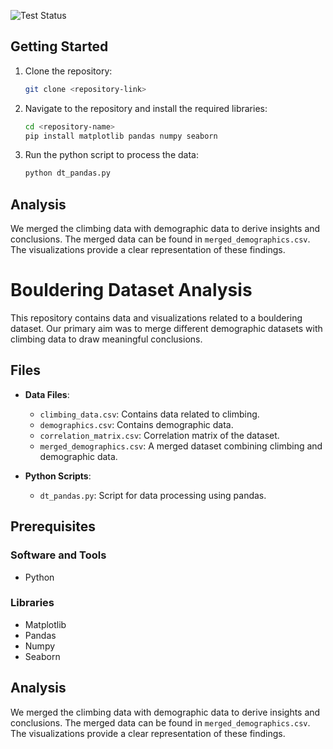 ![Test Status](https://github.com/twh32/ClimbingDB/actions/workflows/python-app.yml/badge.svg)

## Getting Started

1. Clone the repository:
   ```bash
   git clone <repository-link>
   ```

2. Navigate to the repository and install the required libraries:
   ```bash
   cd <repository-name>
   pip install matplotlib pandas numpy seaborn
   ```

3. Run the python script to process the data:
   ```bash
   python dt_pandas.py
   ```

## Analysis

We merged the climbing data with demographic data to derive insights and conclusions. The merged data can be found in `merged_demographics.csv`. The visualizations provide a clear representation of these findings.
# Bouldering Dataset Analysis

This repository contains data and visualizations related to a bouldering dataset. Our primary aim was to merge different demographic datasets with climbing data to draw meaningful conclusions.

## Files

- **Data Files**:
  - `climbing_data.csv`: Contains data related to climbing.
  - `demographics.csv`: Contains demographic data.
  - `correlation_matrix.csv`: Correlation matrix of the dataset.
  - `merged_demographics.csv`: A merged dataset combining climbing and demographic data.

- **Python Scripts**:
  - `dt_pandas.py`: Script for data processing using pandas.


## Prerequisites

### Software and Tools
- Python

### Libraries
- Matplotlib
- Pandas
- Numpy
- Seaborn


## Analysis

We merged the climbing data with demographic data to derive insights and conclusions. The merged data can be found in `merged_demographics.csv`. The visualizations provide a clear representation of these findings.



